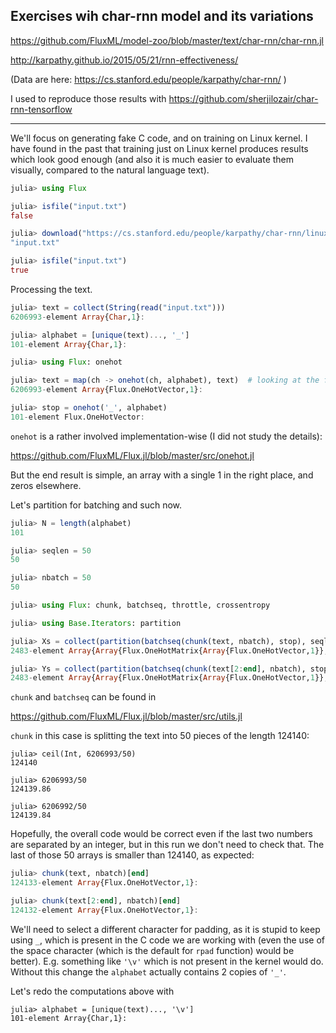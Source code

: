 ## Exercises wih char-rnn model and its variations

https://github.com/FluxML/model-zoo/blob/master/text/char-rnn/char-rnn.jl

http://karpathy.github.io/2015/05/21/rnn-effectiveness/

(Data are here: https://cs.stanford.edu/people/karpathy/char-rnn/ )

I used to reproduce those results with https://github.com/sherjilozair/char-rnn-tensorflow

---

We'll focus on generating fake C code, and on training on Linux kernel. I have found in the past that training just on Linux kernel produces results which look good enough (and also it is much easier to evaluate them visually, compared to the natural language text).

```julia
julia> using Flux

julia> isfile("input.txt")
false

julia> download("https://cs.stanford.edu/people/karpathy/char-rnn/linux_input.txt", "input.txt")
"input.txt"

julia> isfile("input.txt")
true
```

Processing the text.

```julia
julia> text = collect(String(read("input.txt")))
6206993-element Array{Char,1}:

julia> alphabet = [unique(text)..., '_']
101-element Array{Char,1}:

julia> using Flux: onehot

julia> text = map(ch -> onehot(ch, alphabet), text)  # looking at the full printout here is interesting
6206993-element Array{Flux.OneHotVector,1}:

julia> stop = onehot('_', alphabet)
101-element Flux.OneHotVector:
```

`onehot` is a rather involved implementation-wise (I did not study the details):

https://github.com/FluxML/Flux.jl/blob/master/src/onehot.jl

But the end result is simple, an array with a single 1 in the right place, and zeros elsewhere.

Let's partition for batching and such now.

```julia
julia> N = length(alphabet)
101

julia> seqlen = 50
50

julia> nbatch = 50
50

julia> using Flux: chunk, batchseq, throttle, crossentropy

julia> using Base.Iterators: partition

julia> Xs = collect(partition(batchseq(chunk(text, nbatch), stop), seqlen))  # large inconvenient printout; might want to suppress
2483-element Array{Array{Flux.OneHotMatrix{Array{Flux.OneHotVector,1}},1},1}:

julia> Ys = collect(partition(batchseq(chunk(text[2:end], nbatch), stop), seqlen))  # same
2483-element Array{Array{Flux.OneHotMatrix{Array{Flux.OneHotVector,1}},1},1}:
```

`chunk` and `batchseq` can be found in

https://github.com/FluxML/Flux.jl/blob/master/src/utils.jl

`chunk` in this case is splitting the text into 50 pieces of the length 124140:

```
julia> ceil(Int, 6206993/50)
124140

julia> 6206993/50
124139.86

julia> 6206992/50
124139.84
```

Hopefully, the overall code would be correct even if the last two numbers are separated by an integer, but in this run we don't need to check that. The last of those 50 arrays is smaller than 124140, as expected:

```julia
julia> chunk(text, nbatch)[end]
124133-element Array{Flux.OneHotVector,1}:

julia> chunk(text[2:end], nbatch)[end]
124132-element Array{Flux.OneHotVector,1}:
```

We'll need to select a different character for padding, as it is stupid to keep using `_`, which is present in the C code we are working with (even the use of the space character (which is the default for `rpad` function) would be better). E.g. something like `'\v'` which is not present in the kernel would do. Without this change the `alphabet` actually contains 2 copies of `'_'`.

Let's redo the computations above with

```
julia> alphabet = [unique(text)..., '\v']
101-element Array{Char,1}:
```
